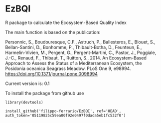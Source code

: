 # EzBQI
 R package to calculate the Ecosystem-Based Quality Index


 The main function is based on the publication:

Personnic, S., Boudouresque, C.F., Astruch, P., Ballesteros, E., Blouet, S., Bellan-Santini, D., Bonhomme, P., Thibault-Botha, D., Feunteun, E., Harmelin-Vivien, M., Pergent, G., Pergent-Martini, C., Pastor, J., Poggiale, J.-C., Renaud, F., Thibaut, T., Ruitton, S., 2014. An Ecosystem-Based Approach to Assess the Status of a Mediterranean Ecosystem, the Posidonia oceanica Seagrass Meadow. PLoS One 9, e98994. https://doi.org/10.1371/journal.pone.0098994

Current version is: 0.1

To install the package from github use

```
library(devtools)

install_github('filippo-ferrario/EzBQI', ref='HEAD', auth_token='05119825c59ea00f92e0497f0dada5eb1fc532f0')
```
